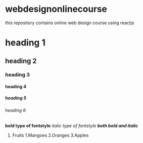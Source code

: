 # webdesignonlinecourse
this repository contains online web design course using reactjs
# heading 1
## heading 2
### heading 3
#### heading 4
##### heading 5
###### heading 6

**bold type of fontstyle**
*italic type of fontstyle*
***both bold and italic***

1. Fruits
    1.Mangoes
    2.Oranges
    3.Apples
    
    

